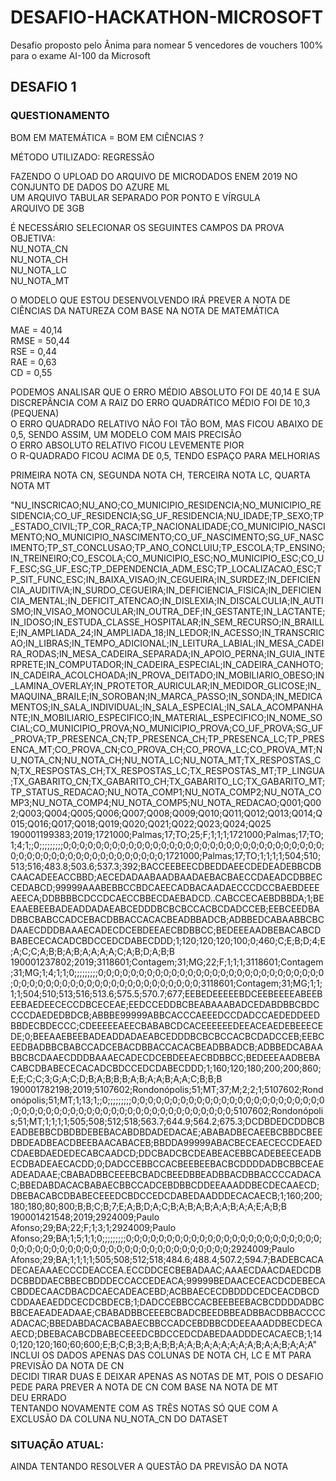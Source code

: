 # DESAFIO-HACKATHON-MICROSOFT
Desafio proposto pelo Ânima para nomear 5 vencedores de vouchers 100% para o exame AI-100 da Microsoft

## DESAFIO 1

### QUESTIONAMENTO
BOM EM MATEMÁTICA	=	BOM EM CIÊNCIAS	?											
																		
MÉTODO UTILIZADO: REGRESSÃO																		
																		
FAZENDO O UPLOAD DO ARQUIVO DE MICRODADOS ENEM 2019 NO CONJUNTO DE DADOS DO AZURE ML																		
UM ARQUIVO TABULAR SEPARADO POR PONTO E VÍRGULA																		
ARQUIVO DE 3GB																		
																		
É NECESSÁRIO SELECIONAR OS SEGUINTES CAMPOS DA PROVA OBJETIVA:																		
NU_NOTA_CN																		
NU_NOTA_CH																		
NU_NOTA_LC																		
NU_NOTA_MT																		
																		
O MODELO QUE ESTOU DESENVOLVENDO IRÁ PREVER A NOTA DE CIÊNCIAS DA NATUREZA COM BASE NA NOTA DE MATEMÁTICA																		
																		
MAE = 40,14																		
RMSE = 50,44																		
RSE = 0,44																		
RAE = 0,63																		
CD = 0,55																		
																		
PODEMOS ANALISAR QUE O ERRO MÉDIO ABSOLUTO FOI DE 40,14 E SUA DISCREPÂNCIA COM A RAIZ DO ERRO QUADRÁTICO MÉDIO FOI DE 10,3 (PEQUENA)																		
O ERRO QUADRADO RELATIVO NÃO FOI TÃO BOM, MAS FICOU ABAIXO DE 0,5, SENDO ASSIM, UM MODELO COM MAIS PRECISÃO																		
O ERRO ABSOLUTO RELATIVO FICOU LEVEMENTE PIOR 																		
O R-QUADRADO FICOU ACIMA DE 0,5, TENDO ESPAÇO PARA MELHORIAS																		
																		
PRIMEIRA NOTA CN, SEGUNDA NOTA CH, TERCEIRA NOTA LC, QUARTA NOTA MT																		
																		
"NU_INSCRICAO;NU_ANO;CO_MUNICIPIO_RESIDENCIA;NO_MUNICIPIO_RESIDENCIA;CO_UF_RESIDENCIA;SG_UF_RESIDENCIA;NU_IDADE;TP_SEXO;TP_ESTADO_CIVIL;TP_COR_RACA;TP_NACIONALIDADE;CO_MUNICIPIO_NASCIMENTO;NO_MUNICIPIO_NASCIMENTO;CO_UF_NASCIMENTO;SG_UF_NASCIMENTO;TP_ST_CONCLUSAO;TP_ANO_CONCLUIU;TP_ESCOLA;TP_ENSINO;IN_TREINEIRO;CO_ESCOLA;CO_MUNICIPIO_ESC;NO_MUNICIPIO_ESC;CO_UF_ESC;SG_UF_ESC;TP_DEPENDENCIA_ADM_ESC;TP_LOCALIZACAO_ESC;TP_SIT_FUNC_ESC;IN_BAIXA_VISAO;IN_CEGUEIRA;IN_SURDEZ;IN_DEFICIENCIA_AUDITIVA;IN_SURDO_CEGUEIRA;IN_DEFICIENCIA_FISICA;IN_DEFICIENCIA_MENTAL;IN_DEFICIT_ATENCAO;IN_DISLEXIA;IN_DISCALCULIA;IN_AUTISMO;IN_VISAO_MONOCULAR;IN_OUTRA_DEF;IN_GESTANTE;IN_LACTANTE;IN_IDOSO;IN_ESTUDA_CLASSE_HOSPITALAR;IN_SEM_RECURSO;IN_BRAILLE;IN_AMPLIADA_24;IN_AMPLIADA_18;IN_LEDOR;IN_ACESSO;IN_TRANSCRICAO;IN_LIBRAS;IN_TEMPO_ADICIONAL;IN_LEITURA_LABIAL;IN_MESA_CADEIRA_RODAS;IN_MESA_CADEIRA_SEPARADA;IN_APOIO_PERNA;IN_GUIA_INTERPRETE;IN_COMPUTADOR;IN_CADEIRA_ESPECIAL;IN_CADEIRA_CANHOTO;IN_CADEIRA_ACOLCHOADA;IN_PROVA_DEITADO;IN_MOBILIARIO_OBESO;IN_LAMINA_OVERLAY;IN_PROTETOR_AURICULAR;IN_MEDIDOR_GLICOSE;IN_MAQUINA_BRAILE;IN_SOROBAN;IN_MARCA_PASSO;IN_SONDA;IN_MEDICAMENTOS;IN_SALA_INDIVIDUAL;IN_SALA_ESPECIAL;IN_SALA_ACOMPANHANTE;IN_MOBILIARIO_ESPECIFICO;IN_MATERIAL_ESPECIFICO;IN_NOME_SOCIAL;CO_MUNICIPIO_PROVA;NO_MUNICIPIO_PROVA;CO_UF_PROVA;SG_UF_PROVA;TP_PRESENCA_CN;TP_PRESENCA_CH;TP_PRESENCA_LC;TP_PRESENCA_MT;CO_PROVA_CN;CO_PROVA_CH;CO_PROVA_LC;CO_PROVA_MT;NU_NOTA_CN;NU_NOTA_CH;NU_NOTA_LC;NU_NOTA_MT;TX_RESPOSTAS_CN;TX_RESPOSTAS_CH;TX_RESPOSTAS_LC;TX_RESPOSTAS_MT;TP_LINGUA;TX_GABARITO_CN;TX_GABARITO_CH;TX_GABARITO_LC;TX_GABARITO_MT;TP_STATUS_REDACAO;NU_NOTA_COMP1;NU_NOTA_COMP2;NU_NOTA_COMP3;NU_NOTA_COMP4;NU_NOTA_COMP5;NU_NOTA_REDACAO;Q001;Q002;Q003;Q004;Q005;Q006;Q007;Q008;Q009;Q010;Q011;Q012;Q013;Q014;Q015;Q016;Q017;Q018;Q019;Q020;Q021;Q022;Q023;Q024;Q025 190001199383;2019;1721000;Palmas;17;TO;25;F;1;1;1;1721000;Palmas;17;TO;1;4;1;;0;;;;;;;;;0;0;0;0;0;0;0;0;0;0;0;0;0;0;0;0;0;0;0;0;0;0;0;0;0;0;0;0;0;0;0;0;0;0;0;0;0;0;0;0;0;0;0;0;0;0;0;0;0;0;0;1721000;Palmas;17;TO;1;1;1;1;504;510;513;516;483.8;503.6;537.3;392;BACCEEBEECDBEDDAEECDEDEADEBBCDBCAACADEEACCBBD;AECEDADAABAADBAADAEBACBAECCDAEADCDBBECCEDABCD;99999AAABEBBCCBDCAEECADBACAADAECCCDCCBAEBDEEEAEECA;DDBBBBCDCCDCAECCBBECDAEBADCD..CABCCECAEBDBBDA;1;BEEAAEBEEBADEADDADAEABCEDDDBCBCBCCACBCDADCCEB;EEBCEEDBADBBCBABCCADCEBACDBBACCACACBEADBBADCB;ADBBEDCABAABBCBCDAAECDDDBAAAECADECDCEBDEEAECBDBBCC;BEDEEEAADBEBACABCDBABECECACADCBDCCEDCDABECDDD;1;120;120;120;100;0;460;C;E;B;D;4;E;A;C;C;A;B;B;A;B;A;A;A;A;C;A;B;D;A;B;B
190001237802;2019;3118601;Contagem;31;MG;22;F;1;1;1;3118601;Contagem;31;MG;1;4;1;1;0;;;;;;;;;0;0;0;0;0;0;0;0;0;0;0;0;0;0;0;0;0;0;0;0;0;0;0;0;0;0;0;0;0;0;0;0;0;0;0;0;0;0;0;0;0;0;0;0;0;0;0;0;0;0;0;3118601;Contagem;31;MG;1;1;1;1;504;510;513;516;513.6;575.5;570.7;677;EEBEDEEEEEBDCEEBEEEEABEEBEEBAEDEECECCDBCECEAE;EEDCCEDDBCBEABAAABADCEDABDBBCBDCCCCDAEDEDBDCB;ABBBE99999ABBCACCCAEEEDCCDADCCAEDEDDEEDBBDECBDECCC;CDEEEEEAEECBABABCDCACEEEEEEDEEACEAEDEBEEECEDE;0;BEEAAEBEEBADEADDADAEABCEDDDBCBCBCCACBCDADCCEB;EEBCEEDBADBBCBABCCADCEBACDBBACCACACBEADBBADCB;ADBBEDCABAABBCBCDAAECDDDBAAAECADECDCEBDEEAECBDBBCC;BEDEEEAADBEBACABCDBABECECACADCBDCCEDCDABECDDD;1;160;120;180;200;200;860;E;E;C;C;3;G;A;C;D;B;A;B;B;B;A;B;A;A;B;A;A;C;B;B;B
190001782198;2019;5107602;Rondonópolis;51;MT;37;M;2;2;1;5107602;Rondonópolis;51;MT;1;13;1;;0;;;;;;;;;0;0;0;0;0;0;0;0;0;0;0;0;0;0;0;0;0;0;0;0;0;0;0;0;0;0;0;0;0;0;0;0;0;0;0;0;0;0;0;0;0;0;0;0;0;0;0;0;0;0;0;5107602;Rondonópolis;51;MT;1;1;1;1;505;508;512;518;563.7;644.9;564.2;675.3;DCDBDEDCDDBCBEADBEBBCDBDBDEBEBACABDBDADEDACAE;ABABADBECAEEBCBBDCBEEDBDEADBEACDBEEBAACABACEB;BBDDA99999ABACBECEAECECCDEAEDCDAEBDAEDEDECABCAADCD;DDCBADCBCDEABEACEBBCADEBEECEADBECDBADEAECACDD;0;DADCCEBBCCACBEEBEEBACBCDDDDADBCBBCEAEADEADAAE;CBABADBBCEEEBCBADCBEEDBBEADBBACDBBACCCCADACAC;BBEDABDACACBABAECBBCCADCEBDBBCDDEEAAADDBECDECAAECD;DBEBACABCDBABECEEEDCBDCCEDCDABEDAADDDECACAECB;1;160;200;180;180;80;800;B;B;C;B;7;E;A;B;D;A;C;B;A;B;A;B;A;A;B;A;A;E;A;B;B
190001421548;2019;2924009;Paulo Afonso;29;BA;22;F;1;3;1;2924009;Paulo Afonso;29;BA;1;5;1;1;0;;;;;;;;;0;0;0;0;0;0;0;0;0;0;0;0;0;0;0;0;0;0;0;0;0;0;0;0;0;0;0;0;0;0;0;0;0;0;0;0;0;0;0;0;0;0;0;0;0;0;0;0;0;0;0;2924009;Paulo Afonso;29;BA;1;1;1;1;505;508;512;518;484.6;488.4;507.2;594.7;BADEBCACADECAEAAAECCCDEACCEA.ECCDDCECBEBADAAC;AAAECDAACDAEDCDBDCBBDDAECBBECBDDDECCACCEDEACA;99999BEDAACECEACDCDEBECACBDDECAACDBACDCAECADEACEBD;ACBBAECECDBDDDCEDCEACDBCDCDDAAEAEDDCECDCBDECB;1;DADCCEBBCCACBEEBEEBACBCDDDDADBCBBCEAEADEADAAE;CBABADBBCEEEBCBADCBEEDBBEADBBACDBBACCCCADACAC;BBEDABDACACBABAECBBCCADCEBDBBCDDEEAAADDBECDECAAECD;DBEBACABCDBABECEEEDCBDCCEDCDABEDAADDDECACAECB;1;140;120;120;160;60;600;E;B;C;B;3;B;A;B;B;A;A;B;A;A;A;A;A;A;B;A;A;B;A;A;A"																															
INCLUI OS DADOS APENAS DAS COLUNAS DE NOTA CH, LC E MT PARA PREVISÃO DA NOTA DE CN																		
DECIDI TIRAR DUAS E DEIXAR APENAS AS NOTAS DE MT, POIS O DESAFIO PEDE PARA PREVER A NOTA DE CN COM BASE NA NOTA DE MT																		
DEU ERRADO																		
TENTANDO NOVAMENTE COM AS TRÊS NOTAS SÓ QUE COM A EXCLUSÃO DA COLUNA NU_NOTA_CN DO DATASET

### SITUAÇÃO ATUAL:
AINDA TENTANDO RESOLVER A QUESTÃO DA PREVISÃO DA NOTA

